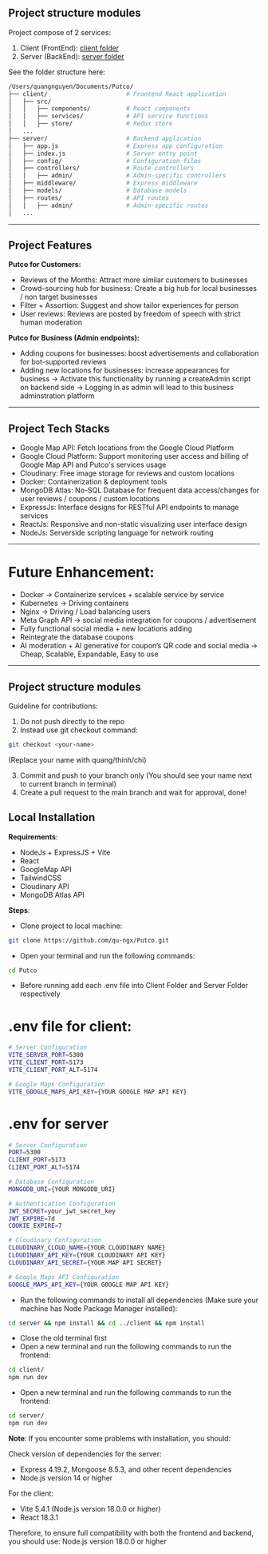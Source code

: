 ## Project structure modules

Project compose of 2 services:

1. Client (FrontEnd): [client folder](./client)
2. Server (BackEnd): [server folder](./server)

See the folder structure here:

```bash
/Users/quangnguyen/Documents/Putco/
├── client/                      # Frontend React application
│   ├── src/
│   │   ├── components/          # React components
│   │   ├── services/            # API service functions
│   │   ├── store/               # Redux store
│   ...
├── server/                      # Backend application
│   ├── app.js                   # Express app configuration
│   ├── index.js                 # Server entry point
│   ├── config/                  # Configuration files
│   ├── controllers/             # Route controllers
│   │   ├── admin/               # Admin-specific controllers
│   ├── middleware/              # Express middleware
│   ├── models/                  # Database models
│   ├── routes/                  # API routes
│   │   ├── admin/               # Admin-specific routes
│   ...
```

<hr />

## Project Features

**Putco for Customers:**
- Reviews of the Months: Attract more similar customers to businesses
- Crowd-sourcing hub for business: Create a big hub for local businesses / non target businesses
- Filter + Assortion: Suggest and show tailor experiences for person
- User reviews: Reviews are posted by freedom of speech with strict human moderation

**Putco for Business (Admin endpoints):** 
- Adding coupons for businesses: boost advertisements and collaboration for bot-supported reviews
- Adding new locations for businesses: increase appearances for business 
-> Activate this functionality by running a createAdmin script on backend side
-> Logging in as admin will lead to this business adminstration platform
  
<hr />

## Project Tech Stacks

- Google Map API: Fetch locations from the Google Cloud Platform
- Google Cloud Platform: Support monitoring user access and billing of Google Map API and Putco's services usage
- Cloudinary: Free image storage for reviews and custom locations
- Docker: Containerization & deployment tools
- MongoDB Atlas: No-SQL Database for frequent data access/changes for user reviews / coupons / custom locations
- ExpressJs: Interface designs for RESTful API endpoints to manage services
- ReactJs: Responsive and non-static visualizing user interface design
- NodeJs: Serverside scripting language for network routing

<hr />

# Future Enhancement:

- Docker → Containerize services + scalable service by service
- Kubernetes → Driving containers
- Nginx → Driving / Load balancing users
- Meta Graph API → social media integration for coupons / advertisement
- Fully functional social media + new locations adding
- Reintegrate the database coupons
- AI moderation + AI generative for coupon’s QR code and social media
→ Cheap, Scalable, Expandable, Easy to use

<hr />

## Project structure modules

Guideline for contributions:

1. Do not push directly to the repo
2. Instead use git checkout command:

```bash
git checkout <your-name>
```

(Replace your name with quang/thinh/chi)

3. Commit and push to your branch only (You should see your name next to current branch in terminal)
4. Create a pull request to the main branch and wait for approval, done!

## Local Installation

**Requirements**:

- NodeJs + ExpressJS + Vite
- React
- GoogleMap API
- TailwindCSS
- Cloudinary API
- MongoDB Atlas API

**Steps**:

- Clone project to local machine:

```bash
git clone https://github.com/qu-ngx/Putco.git
```

- Open your terminal and run the following commands:

```bash
cd Putco
```

- Before running add each .env file into Client Folder and Server Folder respectively
# .env file for client:
  
```bash
# Server Configuration
VITE_SERVER_PORT=5300
VITE_CLIENT_PORT=5173
VITE_CLIENT_PORT_ALT=5174

# Google Maps Configuration
VITE_GOOGLE_MAPS_API_KEY={YOUR GOOGLE MAP API KEY}
```

# .env for server
```bash
# Server Configuration
PORT=5300
CLIENT_PORT=5173
CLIENT_PORT_ALT=5174

# Database Configuration
MONGODB_URI={YOUR MONGODB_URI}

# Authentication Configuration
JWT_SECRET=your_jwt_secret_key
JWT_EXPIRE=7d
COOKIE_EXPIRE=7

# Cloudinary Configuration
CLOUDINARY_CLOUD_NAME={YOUR CLOUDINARY NAME}
CLOUDINARY_API_KEY={YOUR CLOUDINARY API KEY}
CLOUDINARY_API_SECRET={YOUR MAP API SECRET}

# Google Maps API Configuration
GOOGLE_MAPS_API_KEY={YOUR GOOGLE MAP API KEY}
```

- Run the following commands to install all dependencies (Make sure your machine has Node Package Manager installed):

```bash
cd server && npm install && cd ../client && npm install
```

- Close the old terminal first
- Open a new terminal and run the following commands to run the frontend:

```bash
cd client/
npm run dev
```

- Open a new terminal and run the following commands to run the frontend:

```bash
cd server/
npm run dev
```

**Note**: If you encounter some problems with installation, you should:

Check version of dependencies for the server:

- Express 4.19.2, Mongoose 8.5.3, and other recent dependencies
- Node.js version 14 or higher

For the client:

- Vite 5.4.1 (Node.js version 18.0.0 or higher)
- React 18.3.1

Therefore, to ensure full compatibility with both the frontend and backend, you should use:
Node.js version 18.0.0 or higher
